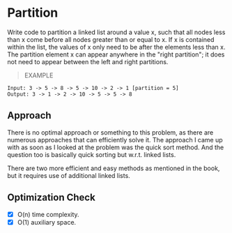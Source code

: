 # Partition
Write code to partition a linked list around a value x, such that all nodes less than x come before all nodes greater than or equal to x. If x is contained within the list, the values of x only need to be after the elements less than x. The partition element x can appear anywhere in the "right partition"; it does not need to appear between the left and right partitions.

> EXAMPLE
```
Input: 3 -> 5 -> 8 -> 5 -> 10 -> 2 -> 1 [partition = 5]
Output: 3 -> 1 -> 2 -> 10 -> 5 -> 5 -> 8
```

## Approach
There is no optimal approach or something to this problem, as there are numerous approaches that can efficiently solve it. The approach I came up with as soon as I looked at the problem was the quick sort method. And the question too is basically quick sorting but w.r.t. linked lists.

There are two more efficient and easy methods as mentioned in the book, but it requires use of additional linked lists.

## Optimization Check
- [x] O(n) time complexity.
- [x] O(1) auxiliary space.
